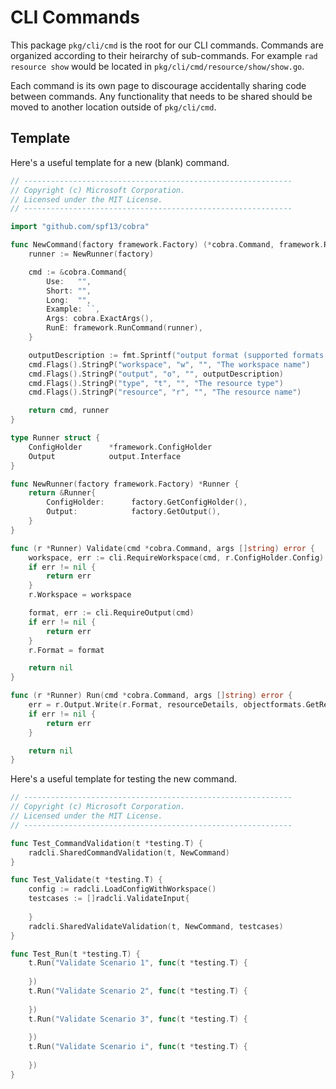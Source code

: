 # CLI Commands

This package `pkg/cli/cmd` is the root for our CLI commands. Commands are organized
according to their heirarchy of sub-commands. For example `rad resource show` would be
located in `pkg/cli/cmd/resource/show/show.go`.

Each command is its own page to discourage accidentally sharing code between commands.
Any functionality that needs to be shared should be moved to another location outside of
`pkg/cli/cmd`.

## Template

Here's a useful template for a new (blank) command.

```go
// ------------------------------------------------------------
// Copyright (c) Microsoft Corporation.
// Licensed under the MIT License.
// ------------------------------------------------------------

import "github.com/spf13/cobra"

func NewCommand(factory framework.Factory) (*cobra.Command, framework.Runner) {
	runner := NewRunner(factory)

	cmd := &cobra.Command{
		Use:   "",
		Short: "",
		Long:  "",
		Example: ``,
		Args: cobra.ExactArgs(),
		RunE: framework.RunCommand(runner),
	}

	outputDescription := fmt.Sprintf("output format (supported formats are %s)", strings.Join(output.SupportedFormats(), ", "))
	cmd.Flags().StringP("workspace", "w", "", "The workspace name")
	cmd.Flags().StringP("output", "o", "", outputDescription)
	cmd.Flags().StringP("type", "t", "", "The resource type")
	cmd.Flags().StringP("resource", "r", "", "The resource name")

	return cmd, runner
}

type Runner struct {
	ConfigHolder      *framework.ConfigHolder
	Output            output.Interface
}

func NewRunner(factory framework.Factory) *Runner {
	return &Runner{
		ConfigHolder:      factory.GetConfigHolder(),
		Output:            factory.GetOutput(),
	}
}

func (r *Runner) Validate(cmd *cobra.Command, args []string) error {
	workspace, err := cli.RequireWorkspace(cmd, r.ConfigHolder.Config)
	if err != nil {
		return err
	}
	r.Workspace = workspace

	format, err := cli.RequireOutput(cmd)
	if err != nil {
		return err
	}
	r.Format = format

	return nil
}

func (r *Runner) Run(cmd *cobra.Command, args []string) error {
	err = r.Output.Write(r.Format, resourceDetails, objectformats.GetResourceTableFormat())
	if err != nil {
		return err
	}

	return nil
}
```

Here's a useful template for testing the new command.
```go
// ------------------------------------------------------------
// Copyright (c) Microsoft Corporation.
// Licensed under the MIT License.
// ------------------------------------------------------------

func Test_CommandValidation(t *testing.T) {
	radcli.SharedCommandValidation(t, NewCommand)
}

func Test_Validate(t *testing.T) {
	config := radcli.LoadConfigWithWorkspace()
	testcases := []radcli.ValidateInput{
		
	}
	radcli.SharedValidateValidation(t, NewCommand, testcases)
}

func Test_Run(t *testing.T) {
	t.Run("Validate Scenario 1", func(t *testing.T) {
		
	})
	t.Run("Validate Scenario 2", func(t *testing.T) {
		
	})
	t.Run("Validate Scenario 3", func(t *testing.T) {
		
	})
	t.Run("Validate Scenario i", func(t *testing.T) {
		
	})
}
```